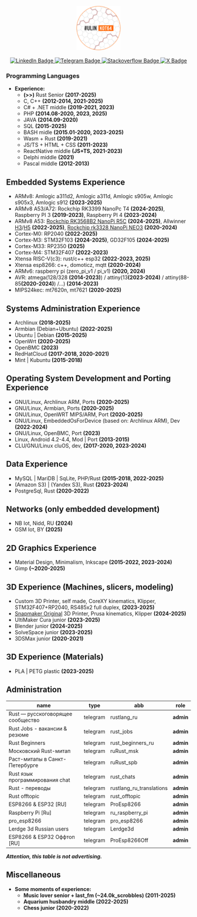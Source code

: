 <div id="header" align="center">
  <img src="https://github.com/denisandroid/denisandroid/blob/main/avatar2.png?raw=true" width="120px"/>
  </br></br>
<div id="badges">
  <a href="http://linkedin.ulinkot.ru">
    <img src="https://img.shields.io/badge/LinkedIn-blue?style=for-the-badge&logo=linkedin&logoColor=white" alt="LinkedIn Badge"/>
  </a>
  <a href="http://telegram.ulinkot.ru">
    <img src="https://img.shields.io/badge/>> Telegram @UlinKot <<-red?style=for-the-badge&logo=telegram&logoColor=white" alt="Telegram Badge"/>
  </a>
  <a href="http://stackoverflow.ulinkot.ru">
    <img src="https://img.shields.io/badge/Stackoverflow-green?style=for-the-badge&logo=stackoverflow&logoColor=white" alt="Stackoverflow Badge"/>
  </a>
  <a href="http://twitter.ulinkot.ru">
    <img src="https://img.shields.io/badge/Twitter-blue?style=for-the-badge&logo=x&logoColor=white" alt="X Badge"/>
  </a>
</div>
</div>

### Programming Languages
- **Experience:**
  - **(>>)** Rust Senior <b>(2017-2025)</b>
  - C, C++ <b>(2012-2014, 2021-2025)</b>
  - C# + .NET middle <b>(2019-2021, 2023)</b>
  - PHP <b>(2014.08-2020, 2023, 2025)</b>
  - JAVA <b>(2014.09-2020)</b>
  - SQL <b>(2015-2025)</b>
  - BASH midle <b>(2015.01-2020, 2023-2025)</b>
  - Wasm + Rust <b>(2019-2021)</b>
  - JS/TS + HTML + CSS <b>(2011-2023)</b>
  - ReactNative middle <b>(JS+TS, 2021-2023)</b>
  - Delphi middle <b>(2021)</b>
  - Pascal middle <b>(2012-2013)</b>

## Embedded Systems Experience
- ARMv8: Amlogic a311d2, Amlogic a311d, Amlogic s905w, Amlogic s905x3, Amlogic s912 <b>(2023-2025)</b>
- ARMv8 A53/A72: Rockchip RK3399 NanoPc T4 <b>(2024-2025)</b>, Raspberry PI 3 <b>(2019-2023)</b>, Raspberry PI 4 <b>(2023-2024)</b>
- ARMv8 A53: <a href="https://4pda.to/forum/index.php?showtopic=1094007">Rockchip RK3568B2 NanoPi R5C</a> <b>(2024-2025)</b>, Allwinner <a href="https://github.com/UlinProject/REDBOXMINI3-ARMBIAN">H3</a>/<a href="https://github.com/UlinProject/REDBOXMINI5-ARMBIAN">H5</a> <b>(2022-2025)</b>, <a href="https://4pda.to/forum/index.php?showtopic=1016401">Rockchip rk3328 NanoPi NEO3</a> <b>(2020-2024)</b>
- Cortex-M0: RP2040 <b>(2022-2025)</b>
- Cortex-M3: STM32F103 <b>(2024-2025)</b>, GD32F105 <b>(2024-2025)</b>
- Cortex-M33: RP2350 <b>(2025)</b>
- Cortex-M4: STM32F407 <b>(2022-2023)</b>
- Xtensa RISC-V(c3): rust/c++ esp32 <b>(2022-2023, 2025)</b>
- Xtensa esp8266: c++, domoticz, mqtt <b>(2020-2024)</b>
- ARMv6: raspberry pi (zero_pi_v1 / pi_v1) <b>(2020, 2024)</b>
- AVR: atmega(128/328 <b>(2014-2023)</b>) / attiny(13<b>(2023-2024)</b> / attiny(88-85<b>(2020-2024)</b>) /...) <b>(2014-2023)</b>
- MIPS24kec: mt7620n, mt7621 <b>(2020-2025)</b>

## Systems Administration Experience
- Archlinux <b>(2018-2025)</b>
- Armbian (Debian+Ubuntu) <b>(2022-2025)</b>
- Ubuntu | Debian <b>(2015-2025)</b>
- OpenWrt <b>(2020-2025)</b>
- OpenBMC <b>(2023)</b>
- RedHatCloud <b>(2017-2018, 2020-2021)</b>
- Mint | Kubuntu <b>(2015-2018)</b>

## Operating System Development and Porting Experience
- GNU/Linux, Archlinux ARM, Ports <b>(2020-2025)</b>
- GNU/Linux, Armbian, Ports <b>(2020-2025)</b>
- GNU/Linux, OpenWRT MIPS/ARM, Port <b>(2020-2025)</b>
- GNU/Linux, EmbeddedOsForDevice (based on: Archlinux ARM), Dev <b>(2022-2024)</b>
- GNU/Linux, OpenBMC, Port <b>(2023)</b>
- Linux, Android 4.2-4.4, Mod | Port <b>(2013-2015)</b>
- CLU/GNU/Linux cluOS, dev, <b>(2017-2020, 2023-2024)</b>

## Data Experience
- MySQL | MariDB | SqLite, PHP/Rust <b>(2015-2018, 2022-2025)</b>
- (Amazon S3) | (Yandex S3), Rust <b>(2023-2024)</b>
- PostgreSql, Rust <b>(2020-2022)</b>

## Networks (only embedded development)
- NB Iot, Nidd, RU <b>(2024)</b>
- GSM Iot, BY <b>(2025)</b>

## 2D Graphics Experience
- Material Design, Minimalism, Inkscape <b>(2015-2022, 2023-2024)</b>
- Gimp <b>(~2020-2025)</b>

## 3D Experience (Machines, slicers, modeling)
- Custom 3D Printer, self made, CoreXY kinematics, Klipper, STM32F407+RP2040, RS485x2 full duplex, <b>(2023-2025)</b>
- <a href="https://github.com/UlinProject/snapmaker-original">Snapmaker Original</a> 3D Printer, Prusa kinematics, Klipper <b>(2024-2025)</b>
- UltiMaker Cura junior <b>(2023-2025)</b>
- Blender junior <b>(2024-2025)</b>
- SolveSpace junior <b>(2023-2025)</b>
- 3DSMax junior <b>(2020-2021)</b>

## 3D Experience (Materials)
- PLA | PETG plastic <b>(2023-2025)</b>

## Administration
|              name                 |   type   |              abb             |        role         |
| --------------------------------- | -------- | ---------------------------- | ------------------- |
| Rust — русскоговорящее сообщество | telegram | rustlang_ru                  |    <b>admin</b>     |
| Rust Jobs - вакансии & резюме     | telegram | rust_jobs                    |    <b>admin</b>     |
| Rust Beginners                    | telegram | rust_beginners_ru            |    <b>admin</b>     |
| Московский Rust-митап             | telegram | ruRust_msk                   |    <b>admin</b>     |
| Раст-митапы в Санкт-Петербурге    | telegram | ruRust_spb                   |    <b>admin</b>     |
| Rust язык программирования chat   | telegram | rust_chats                   |    <b>admin</b>     |
| Rust - переводы                   | telegram | rustlang_ru_translations     |    <b>admin</b>     |
| Rust offtopic                     | telegram | rust_offtopic                |    <b>admin</b>     |
| ESP8266 & ESP32 [RU]              | telegram | ProEsp8266                   |    <b>admin</b>     |
| Raspberry Pi [Ru]                 | telegram | ru_raspberry_pi              |    <b>admin</b>     |
| pro_esp8266                       | telegram | pro_esp8266                  |    <b>admin</b>     |
| Lerdge 3d Russian users           | telegram | Lerdge3d                     |    <b>admin</b>     |
| ESP8266 & ESP32 Оффтоп [RU]       | telegram | ProEsp8266Off                |    <b>admin</b>     |

<i><b>Attention<b>, this table is not advertising.</i>

## Miscellaneous
- **Some moments of experience:**
  - Music lover senior + last_fm (~24.0k_scrobbles) <b>(2011-2025)</b>
  - Aquarium husbandry middle <b>(2022-2025)</b>
  - Chess junior <b>(2020-2022)</b>

